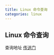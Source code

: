 ```yaml
---
title: Linux 命令查询
categories: linux
---
```


## Linux 命令查询

查询地址 [传送门](https://www.youngboy.vip/youngboy/linux.html)